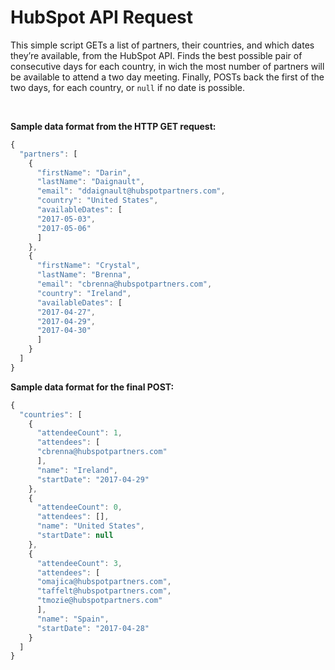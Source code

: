 # HubSpot API Request

This simple script GETs a list of partners, their countries, and which dates they’re available, from the HubSpot API.
Finds the best possible pair of consecutive days for each country, in wich the most number of partners will be available to attend a two day meeting.
Finally, POSTs back the first of the two days, for each country, or `null` if no date is possible.

<br>

**Sample data format from the HTTP GET request:**

```javascript
{
  "partners": [
    {
      "firstName": "Darin",
      "lastName": "Daignault",
      "email": "ddaignault@hubspotpartners.com",
      "country": "United States",
      "availableDates": [
      "2017-05-03",
      "2017-05-06"
      ]
    },
    {
      "firstName": "Crystal",
      "lastName": "Brenna",
      "email": "cbrenna@hubspotpartners.com",
      "country": "Ireland",
      "availableDates": [
      "2017-04-27",
      "2017-04-29",
      "2017-04-30"
      ]
    }
  ]
}
```

**Sample data format for the final POST:**

```javascript
{
  "countries": [
    {
      "attendeeCount": 1,
      "attendees": [
      "cbrenna@hubspotpartners.com"
      ],
      "name": "Ireland",
      "startDate": "2017-04-29"
    },
    {
      "attendeeCount": 0,
      "attendees": [],
      "name": "United States",
      "startDate": null
    },
    {
      "attendeeCount": 3,
      "attendees": [
      "omajica@hubspotpartners.com",
      "taffelt@hubspotpartners.com",
      "tmozie@hubspotpartners.com"
      ],
      "name": "Spain",
      "startDate": "2017-04-28"
    }
  ]
}
```
